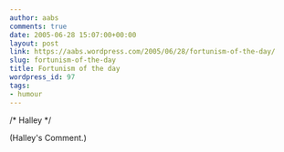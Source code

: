 ```yaml
---
author: aabs
comments: true
date: 2005-06-28 15:07:00+00:00
layout: post
link: https://aabs.wordpress.com/2005/06/28/fortunism-of-the-day/
slug: fortunism-of-the-day
title: Fortunism of the day
wordpress_id: 97
tags:
- humour
---
```


/* Halley */

(Halley's Comment.)
